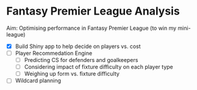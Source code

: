 # Fantasy Premier League Analysis

Aim: Optimising performance in Fantasy Premier League (to win my mini-league)

- [x] Build Shiny app to help decide on players vs. cost
- [ ] Player Recommedation Engine
  - [ ] Predicting CS for defenders and goalkeepers
  - [ ] Considering impact of fixture difficulty on each player type
  - [ ] Weighing up form vs. fixture difficulty
- [ ] Wildcard planning
